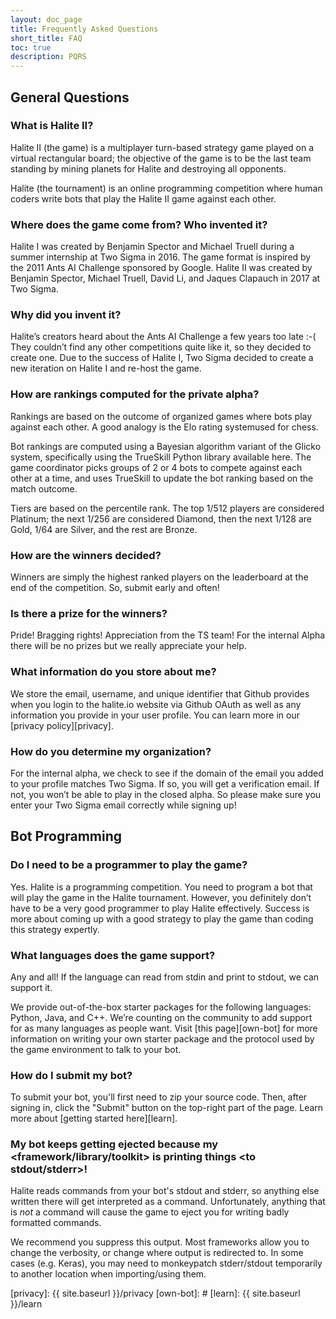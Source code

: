 ```yaml
---
layout: doc_page
title: Frequently Asked Questions
short_title: FAQ
toc: true
description: PQRS
---
```


## General Questions

### What is Halite II?

Halite II (the game) is a multiplayer turn-based strategy game played on a virtual rectangular board; the objective of the game is to be the last team standing by mining planets for Halite and destroying all opponents.

Halite (the tournament) is an online programming competition where human coders write bots that play the Halite II game against each other.

### Where does the game come from? Who invented it?

Halite I was created by Benjamin Spector and Michael Truell during a summer internship at Two Sigma in 2016. The game format is inspired by the 2011 Ants AI Challenge sponsored by Google. Halite II was created by Benjamin Spector, Michael Truell, David Li, and Jaques Clapauch in 2017 at Two Sigma.

### Why did you invent it?

Halite’s creators heard about the Ants AI Challenge a few years too late :-(
They couldn’t find any other competitions quite like it, so they decided to create one.
Due to the success of Halite I, Two Sigma decided to create a new iteration on Halite I and re-host the game.

### How are rankings computed for the private alpha?

Rankings are based on the outcome of organized games where bots play against each other. A good analogy is the Elo rating systemused for chess.

Bot rankings are computed using a Bayesian algorithm variant of the Glicko system, specifically using the TrueSkill Python library available here. The game coordinator picks groups of 2 or 4 bots to compete against each other at a time, and uses TrueSkill to update the bot ranking based on the match outcome.

Tiers are based on the percentile rank. The top 1/512 players are considered Platinum; the next 1/256 are considered Diamond, then the next 1/128 are Gold, 1/64 are Silver, and the rest are Bronze.

### How are the winners decided?

Winners are simply the highest ranked players on the leaderboard at the end of the competition. So, submit early and often!

### Is there a prize for the winners?

Pride! Bragging rights! Appreciation from the TS team! For the internal Alpha there will be no prizes but we really appreciate your help.

### What information do you store about me?

We store the email, username, and unique identifier that Github provides when you login to the halite.io website via Github OAuth as well as any information you provide in your user profile. You can learn more in our [privacy policy][privacy].

### How do you determine my organization?

For the internal alpha, we check to see if the domain of the email you added to your profile matches Two Sigma. If so, you will get a verification email. If not, you won’t be able to play in the closed alpha. So please make sure you enter your Two Sigma email correctly while signing up!

## Bot Programming

### Do I need to be a programmer to play the game?

Yes. Halite is a programming competition. You need to program a bot that will play the game in the Halite tournament.
However, you definitely don’t have to be a very good programmer to play Halite effectively. Success is more about coming up with a good strategy to play the game than coding this strategy expertly.

### What languages does the game support?

Any and all! If the language can read from stdin and print to stdout, we can support it.

We provide out-of-the-box starter packages for the following languages: Python, Java, and C++. We’re counting on the community to add support for as many languages as people want. Visit [this page][own-bot] for more information on writing your own starter package and the protocol used by the game environment to talk to your bot.

### How do I submit my bot?
To submit your bot, you'll first need to zip your source code. Then, after signing in, click the "Submit" button on the top-right part of the page. Learn more about [getting started here][learn].

### My bot keeps getting ejected because my <framework/library/toolkit> is printing things <to stdout/stderr>!

Halite reads commands from your bot's stdout and stderr, so anything else written there will get interpreted as a command. Unfortunately, anything that is *not* a command will cause the game to eject you for writing badly formatted commands.

We recommend you suppress this output. Most frameworks allow you to change the verbosity, or change where output is redirected to. In some cases (e.g. Keras), you may need to monkeypatch stderr/stdout temporarily to another location when importing/using them.

[privacy]: {{ site.baseurl }}/privacy
[own-bot]: #
[learn]: {{ site.baseurl }}/learn
